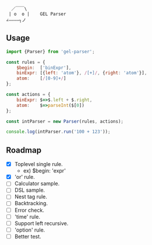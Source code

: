       ／￣￣\
     | o  o |    GEL Parser
    ∠――――┐ノ

Usage        
----

```js
import {Parser} from 'gel-parser';

const rules = {
    $begin:  ['binExpr'],
    binExpr: [{left: 'atom'}, /[+]/, {right: 'atom'}],
    atom:    [/[0-9]+/]
};

const actions = {
    binExpr: $=>$.left + $.right,
    atom:    $=>parseInt($[0])
};

const intParser = new Parser(rules, actions);

console.log(intParser.run('100 + 123'));
```

Roadmap
----

- [x] Toplevel single rule.
  - ex) $begin: 'expr'
- [x] 'or' rule.
- [ ] Calculator sample.
- [ ] DSL sample.
- [ ] Nest tag rule. 
- [ ] Backtracking.
- [ ] Error check.
- [ ] 'time' rule.
- [ ] Support left recursive.
- [ ] 'option' rule.
- [ ] Better test.
